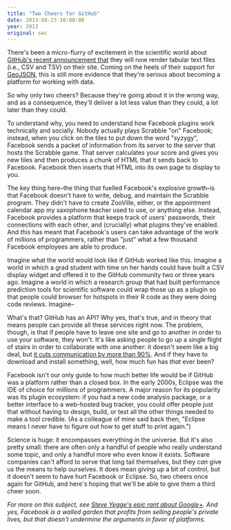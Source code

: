 ```yaml
---
title: "Two Cheers for GitHub"
date: 2013-08-23 10:00:00
year: 2013
original: swc
---
```

<p>
  There's been a micro-flurry of excitement in the scientific world
  about <a href="https://help.github.com/articles/rendering-csv-and-tsv-data">GitHub's recent announcement that</a>
  they will now render tabular text files (i.e., CSV and TSV) on their site.
  Coming on the heels of their support for <a href="https://help.github.com/articles/mapping-geojson-files-on-github">GeoJSON</a>,
  this is still more evidence that they're serious about becoming
  a platform for working with data.
</p>
<p>
  So why only two cheers?
  Because they're going about it in the wrong way,
  and as a consequence,
  they'll deliver a lot less value than they could,
  a lot later than they could.
</p>
<p>
  To understand why,
  you need to understand how Facebook plugins work
  technically and socially.
  Nobody actually plays Scrabble "on" Facebook;
  instead,
  when you click on the tiles to put down the word "syzygy",
  Facebook sends a packet of information from its server
  to the server that hosts the Scrabble game.
  That server calculates your score and gives you new tiles
  and then produces a chunk of HTML
  that it sends back to Facebook.
  Facebook then inserts that HTML into its own page
  to display to you.
</p>
<p>
  The key thing here–the thing that fuelled Facebook's explosive growth–is
  that Facebook doesn't have to write, debug, and maintain the Scrabble program.
  They didn't have to create ZooVille, either,
  or the appointment calendar app my saxophone teacher used to use,
  or anything else.
  Instead,
  Facebook provides a platform that keeps track of users' passwords,
  their connections with each other,
  and (crucially) what plugins they've enabled.
  And <em>this</em> has meant that Facebook's users can take advantage of
  the work of millions of programmers,
  rather than "just" what a few thousand Facebook employees are able to produce.
</p>
<p>
  Imagine what the world would look like if GitHub worked like this.
  Imagine a world in which a grad student with time on her hands
  could have built a CSV display widget
  and offered it to the GitHub community
  two or three years ago.
  Imagine a world in which a research group that had built
  performance prediction tools for scientific software
  could wrap those up as a plugin
  so that people could browser for hotspots in their R code
  as they were doing code reviews.
  Imagine–
</p>
<p>
  What's that?
  GitHub has an API?
  Why yes,
  that's true,
  and in theory that means people can provide all these services right now.
  The problem,
  though,
  is that if people have to leave one site and go to another
  in order to use your software,
  they won't.
  It's like asking people to go up a single flight of stairs
  in order to collaborate with one another:
  it doesn't seem like a big deal,
  but <a href="http://www.amazon.com/Understanding-Offices-Manager-Buildings-business/dp/0140169121/">it cuts communication by more than 90%</a>.
  And if they have to download and install something,
  well,
  how much fun has <em>that</em> ever been?
</p>
<p>
  Facebook isn't our only guide to how much better life would be
  if GitHub was a platform rather than a closed box.
  In the early 2000s,
  Eclipse was the IDE of choice for millions of programmers.
  A major reason for its popularity was its plugin ecosystem:
  if you had a new code analysis package,
  or a better interface to a web-hosted bug tracker,
  you could offer people just that
  without having to design, build, or test
  all the other things needed to make a tool credible.
  (As a colleague of mine said back then,
  "Eclipse means I never have to figure out how to get stuff to print again.")
</p>
<p>
  Science is huge:
  it encompasses everything in the universe.
  But it's also pretty small:
  there are often only a handful of people who really understand some topic,
  and only a handful more who even know it exists.
  Software companies can't afford to serve that long tail themselves,
  but they <em>can</em> give us the means to help ourselves.
  It does mean giving up a bit of control,
  but it doesn't seem to have hurt Facebook or Eclipse.
  So,
  two cheers once again for GitHub,
  and here's hoping that we'll be able to give them a third cheer soon.
</p>
<p><em>
  For more on this subject, see <a href="http://steverant.pen.io/">Steve Yegge's epic rant about Google+</a>.
  And yes,
  Facebook is a walled garden that profits from selling people's private lives,
  but that doesn't undermine the arguments in favor of platforms.
</em></p>
